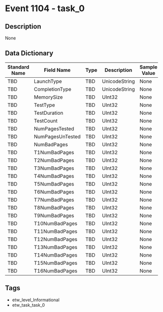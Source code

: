 # Event 1104 - task_0

## Description
None

## Data Dictionary
|Standard Name|Field Name|Type|Description|Sample Value|
|---|---|---|---|---|
|TBD|LaunchType|TBD|UnicodeString|None|None|
|TBD|CompletionType|TBD|UnicodeString|None|None|
|TBD|MemorySize|TBD|UInt32|None|None|
|TBD|TestType|TBD|UInt32|None|None|
|TBD|TestDuration|TBD|UInt32|None|None|
|TBD|TestCount|TBD|UInt32|None|None|
|TBD|NumPagesTested|TBD|UInt32|None|None|
|TBD|NumPagesUnTested|TBD|UInt32|None|None|
|TBD|NumBadPages|TBD|UInt32|None|None|
|TBD|T1NumBadPages|TBD|UInt32|None|None|
|TBD|T2NumBadPages|TBD|UInt32|None|None|
|TBD|T3NumBadPages|TBD|UInt32|None|None|
|TBD|T4NumBadPages|TBD|UInt32|None|None|
|TBD|T5NumBadPages|TBD|UInt32|None|None|
|TBD|T6NumBadPages|TBD|UInt32|None|None|
|TBD|T7NumBadPages|TBD|UInt32|None|None|
|TBD|T8NumBadPages|TBD|UInt32|None|None|
|TBD|T9NumBadPages|TBD|UInt32|None|None|
|TBD|T10NumBadPages|TBD|UInt32|None|None|
|TBD|T11NumBadPages|TBD|UInt32|None|None|
|TBD|T12NumBadPages|TBD|UInt32|None|None|
|TBD|T13NumBadPages|TBD|UInt32|None|None|
|TBD|T14NumBadPages|TBD|UInt32|None|None|
|TBD|T15NumBadPages|TBD|UInt32|None|None|
|TBD|T16NumBadPages|TBD|UInt32|None|None|

## Tags
* etw_level_Informational
* etw_task_task_0